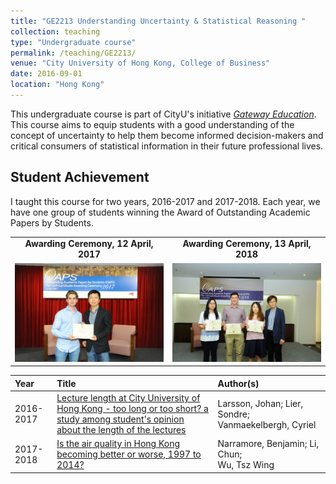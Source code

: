 ```yaml
---
title: "GE2213 Understanding Uncertainty & Statistical Reasoning "
collection: teaching
type: "Undergraduate course"
permalink: /teaching/GE2213/
venue: "City University of Hong Kong, College of Business"
date: 2016-09-01
location: "Hong Kong"
---
```


This undergraduate course is part of CityU's initiative [_Gateway Education_](https://www.cityu.edu.hk/edge/ge/). This course aims to equip students with a good understanding of the concept of uncertainty to help them become informed decision-makers and critical consumers of statistical information in their future professional lives.

## Student Achievement

I taught this course for two years, 2016-2017 and 2017-2018. Each year, we have one group of students winning the Award of Outstanding Academic Papers by Students.

<!--
Issue Date | Title | Author(s) | Programme |
:---: | :--- | :--- | :--- |
2016<br> to <br>2017 | [Lecture length at City University of Hong Kong - too long or too short? a study among student's opinion about the length of the lectures](http://dspace.cityu.edu.hk/handle/2031/8815) | Larsson, Johan; Lier, Sondre, Vanmaekelbergh, Cyriel | Exchange Student |
2017<br> to <br>2018 | [Is the air quality in Hong Kong becoming better or worse, 1997 to 2014?](http://dspace.cityu.edu.hk/handle/2031/102) | Narramore, Benjamin; Li, Chun; Wu, Tsz Wing | Bachelor of Business Administration (Honours) in Business Analysis |

### Awarding Ceremony, 12 April, 2017
<img src="/images/oaps2016_small.jpg" alt="drawing" style="width:350px;" Title="OAPS Certificate Awarding Ceremony, April 2017"/>
### Awarding Ceremony, 13 April, 2018
<img src="/images/oaps_cer2018_44.jpg" alt="drawing" style="width:350px;" Title="OAPS Certificate Awarding Ceremony, April 2017"/>
-->

<table style="border-collapse: collapse; border: none;">
  <tr style="border: none;">
    <td style="border: none; text-align: center;"><strong>Awarding Ceremony, 12 April, 2017</strong></td>
    <td style="border: none; text-align: center;"><strong>Awarding Ceremony, 13 April, 2018</strong></td>
  </tr>
  <tr style="border: none;">
    <td style="border: none; text-align: center;"><img src="/images/oaps2016_small.jpg" style="width:520px;" Title="OAPS Certificate Awarding Ceremony, April 2017"/></td>
    <td style="border: none; text-align: center;"><img src="/images/oaps_cer2018_44.jpg" style="width:520px;" Title="OAPS Certificate Awarding Ceremony, April 2018"/></td>
  </tr>
</table>  

Year | Title | Author(s) |
:--- | :--- | :--- |
2016-2017 | [Lecture length at City University of Hong Kong - too long or too short? a study among student's opinion about the length of the lectures](http://dspace.cityu.edu.hk/handle/2031/8815) | Larsson, Johan; Lier, Sondre; Vanmaekelbergh, Cyriel |
2017-2018 | [Is the air quality in Hong Kong becoming better or worse, 1997 to 2014?](http://dspace.cityu.edu.hk/handle/2031/102) | Narramore, Benjamin; Li, Chun;<br>Wu, Tsz Wing |
